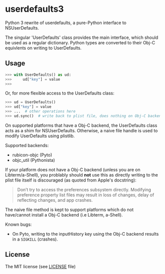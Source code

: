 # userdefaults3

Python 3 rewrite of userdefaults, a pure-Python interface to NSUserDefaults.

The singular 'UserDefaults' class provides the main interface, which should be used
as a regular dictionary.
Python types are converted to their Obj-C equivlents on writing to UserDefaults.

## Usage

```python
>>> with UserDefaults() as ud:
>>>     ud["key"] = value
>>>
```

Or, for more flexible access to the UserDefaults class:

```python
>>> ud = UserDefaults()
>>> ud["key"] = value
>>> ...  # other operations here
>>> ud.sync()  # write back to plist file, does nothing on Obj-C backend
```

On supported platforms that have a Obj-C backend, the UserDefaults class acts as a
shim for NSUserDefaults. Otherwise, a naive file handle is used to modify
UserDefaults using plistlib.

Supported backends:
- rubicon-objc (Pyto)
- objc_util (Pythonista)

If your platform does not have a Obj-C backend (unless you are on Libterm/a-Shell),
you problably should **not** use this as directly writing to the plist file itself is
discouraged (as quoted from Apple's docstring):

> Don’t try to access the preferences subsystem directly. Modifying preference
> property list files may result in loss of changes, delay of reflecting changes,
> and app crashes.

The naive file method is kept to support platforms which do not have/cannot install
a Obj-C backend (i.e Libterm, a-Shell).

Known bugs:
- On Pyto, writing to the inputHistory key using the Obj-C backend results in a `SIGKILL` (crashes).

## License

The MIT license (see [LICENSE](./LICENSE.txt) file)
